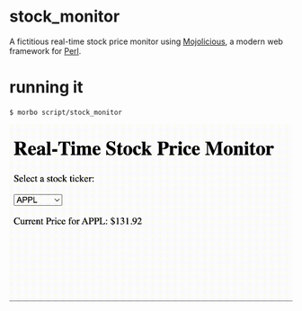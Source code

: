 # stock_monitor

A fictitious real-time stock price monitor using [Mojolicious](https://www.mojolicious.org/), a modern web framework for [Perl](https://www.perl.org/).

# running it

```
$ morbo script/stock_monitor 
```

![stock monitor](./doc/stockMonitor.gif)
